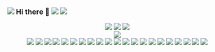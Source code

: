 ### <img src="https://64.media.tumblr.com/7ebfbbff45c8db5083b2db218f8a13cc/ffef7e8029b7971b-37/s250x400/339552c99b9afa2f23841c7ec097740e1cba8eab.gifv"> Hi there 👋 <img src="https://64.media.tumblr.com/ea10ef918af754264c5a36a5e60d14c0/082497a4202676db-1f/s75x75_c1/283ff08180553239fb9da44bb8a9f39426c19914.gifv"> <img src="https://64.media.tumblr.com/0b07f7e686748319f8c2ec135851d67c/ddb75fe1265919cb-65/s250x400/4996505c492a00628315ec4e380d86a884f50ece.gifv">

<!--
**alex-fany/alex-fany** is a ✨ _special_ ✨ repository because its `README.md` (this file) appears on your GitHub profile.

Here are some ideas to get you started:

- 🔭 I’m currently working on ...
- 🌱 I’m currently learning ...
- 👯 I’m looking to collaborate on ...
- 🤔 I’m looking for help with ...
- 💬 Ask me about ...
- 📫 How to reach me: ...
- 😄 Pronouns: ...
- ⚡ Fun fact: ...
-->

<div align="center">
  <img src="https://64.media.tumblr.com/976af9e0e299bbc1a4d66be839694ae9/5f5db224a7ccd749-af/s400x600/51c616e7bb19c517fe03f23b89802fbd8bd5e4ed.gifv">
  <img src="https://64.media.tumblr.com/976af9e0e299bbc1a4d66be839694ae9/5f5db224a7ccd749-af/s400x600/51c616e7bb19c517fe03f23b89802fbd8bd5e4ed.gifv">
  <img src="https://64.media.tumblr.com/82a1de5b6dd3b51bd6ff7f472211db17/b907589d2815b212-55/s640x960/7f879d532471eba19856dd587d51e0d0a5f2d741.gifv">
  <!--
  ![alt text](https://64.media.tumblr.com/976af9e0e299bbc1a4d66be839694ae9/5f5db224a7ccd749-af/s400x600/51c616e7bb19c517fe03f23b89802fbd8bd5e4ed.gifv) 
  ![alt text](https://64.media.tumblr.com/976af9e0e299bbc1a4d66be839694ae9/5f5db224a7ccd749-af/s400x600/51c616e7bb19c517fe03f23b89802fbd8bd5e4ed.gifv) Corazones azules
  ![alt text](https://64.media.tumblr.com/82a1de5b6dd3b51bd6ff7f472211db17/b907589d2815b212-55/s640x960/7f879d532471eba19856dd587d51e0d0a5f2d741.gifv) 
  ![alt text](https://64.media.tumblr.com/160be8ff70c9307fee63e88462eac1d5/aa31ac07a4e473fa-a2/s500x750/22f570f8eec9d542c0b63b9bf61f6c61a5b52956.gifv)
  ![alt text](https://64.media.tumblr.com/ccd37b36e57bf4afb6cf11591a243415/09dab327e86153b4-1c/s500x750/4b947295bd5d4cff38fd58bd0ba31470c837f7c9.gifv)
  ![alt text](https://64.media.tumblr.com/ccd37b36e57bf4afb6cf11591a243415/09dab327e86153b4-1c/s500x750/4b947295bd5d4cff38fd58bd0ba31470c837f7c9.gifv)
  -->
</div>

<!-- ![alt text](https://64.media.tumblr.com/4f96533ec8ce8d71ffe260c6a38f8e57/372fb4ade1723d58-94/s2048x3072/da6231d3786bca47594228eb08c2418387cd724e.pnj) -->

<div align="center">
  <img src="https://64.media.tumblr.com/160be8ff70c9307fee63e88462eac1d5/aa31ac07a4e473fa-a2/s500x750/22f570f8eec9d542c0b63b9bf61f6c61a5b52956.gifv">
  

  <!-- <img src="https://64.media.tumblr.com/9c2ef15c126dc1fc1ab1db548a8ee803/05a796fda372b471-db/s250x400/dd9c831976cf0b8a1ed97d277601b29506718d00.gifv" width="200">
   <img src="https://64.media.tumblr.com/4887e84b780bdfef6da8c19e8e9cbedf/e680a99714cb44e7-a7/s100x200/e9f40332f77d9b2bfc556e0de9421caf55ff6a32.gifv"> 
   <img src="https://64.media.tumblr.com/bbf64ff6b6e45e5b9685a3371665618b/42dbc5f8f187cb8c-46/s1280x1920/eac11372a9f506db44e5ee27665645ecd97f7651.gifv">
   <img src="https://64.media.tumblr.com/ed6eccbb68c104a98230f8306cd85ca0/f5e833f9dcf56cac-4d/s100x200/0c64329f197964c932fcf29076eeefb1e4e91f20.gifv">
  <img src="https://64.media.tumblr.com/084100575af75b7726a5d8ef641774da/817b740b83129a0a-f0/s100x200/43f78d9ff62c6f9476dcaf5677b698f50299ec8f.gifv">
  <img src="https://64.media.tumblr.com/076ab4194d5d09881bcb03bde533f7bf/cefa63b1b6a16a03-73/s250x400/c4a977ac952658afc0caf567891ef7b833a83dc2.gifv">
   <img src=""> -->
</div>

<div align="center">
  <img src="https://64.media.tumblr.com/7ed0d0793dcf3829dbf6ef54bdacd596/082497a4202676db-1c/s75x75_c1/b7f36355f5901b05df1f37ecd43b31847a83ecb4.gifv">
  <img src="https://64.media.tumblr.com/e4dc7c7619229eb531aee6031e49e5bf/46aa0f91c599f5b5-93/s75x75_c1/a84495a8180145b7de97e7ef74bebcf2461eed33.gifv">
  <img src="https://64.media.tumblr.com/e35212d429dde25711e1a9d90cefbb52/00cb86a729bb03b3-dd/s75x75_c1/3a9f5577fc75a39f315c1db901d1bce23adbcd7e.gifv">
  <img src="https://64.media.tumblr.com/36af674357abf9681adcccb7b4e6a234/00cb86a729bb03b3-e4/s75x75_c1/f420afd07bfb9c3035e72427eb338666f40b0c7f.gifv">
  <img src="https://64.media.tumblr.com/40d16c29cbed6d77e7a0b9ea794c1901/d9f9627d74995454-3c/s75x75_c1/ed2b6b85058e26bc4e78c846318716ecabd4410d.gifv">
  <img src="https://64.media.tumblr.com/5759c1710a6e9166df6b5ff74fcf0384/d9f9627d74995454-3e/s75x75_c1/a0d464bccd7c699944ed82c52c6072494dea7661.gifv">
  <img src="https://64.media.tumblr.com/23a797bbabeef7ed2276f93f78a0267b/bdbbf3489b406cb1-d6/s75x75_c1/b4acabc7f726ec2b0493da31bf3c417dbb1b86bf.webp">
  <img src="https://64.media.tumblr.com/37c97a7d7fb627213263bd84f102cb2f/9ee3db4b81776661-9e/s75x75_c1/6f5f9ac2abd20bc451673f674210f737288e04ff.gifv">
  <img src="https://64.media.tumblr.com/349a57e2c1dbfd773b5159444fded553/78a4b8991669a596-03/s75x75_c1/ad05921cdea6b339cb3361c653011878d76499a0.gifv">
  <img src="https://64.media.tumblr.com/6a5894524405f857e9f4d548a581009f/363de16c3ddc636a-6e/s75x75_c1/19ef46d08052afdf2a0d47d3ba9bed38c97d3976.gifv">
  <img src="https://64.media.tumblr.com/ddcf3cb249ff1831f720f1becd5de946/1e9ba0e90a2a12e6-85/s75x75_c1/0ce8ec420051c5fee6fbd5bbad8cdd7b44e7a448.gifv">
    <img src="https://64.media.tumblr.com/6c99e42e3f2daf529217a91e05a90f36/4d0027effef25ce6-54/s75x75_c1/ee02e3554ce99ca91721ccfde6d8df4abf2d2a61.gifv">
    <img src="https://64.media.tumblr.com/4231e1f33bce85c1bfe18fc5e6b0ffc1/4d0027effef25ce6-f6/s75x75_c1/d586030f89dc774d3e62502387769010a6cffc2b.gifv">
    <img src="https://64.media.tumblr.com/e784ef82a67cf726d2639594fced89ce/ebe4f7a1f57f38e8-60/s75x75_c1/40c832854b84d74aa49701ff18e15392ac155382.gifv">
    <img src="https://64.media.tumblr.com/b1d7f035a201b19b388494d54624f7d1/807566d5765ca1c6-fb/s75x75_c1/1a754e00bd3bb0aeeb1b7b33b6c467535af547ec.gifv">
    <img src="https://64.media.tumblr.com/ae78ab24225f37eb1ce49068ebff6a71/2ec35c7aad907bb5-0f/s75x75_c1/be3f31f53474f01feef5ef7fe01f6d831c76ecd9.gifv">
    <img src="https://64.media.tumblr.com/f669f1a29fdf2ef4db24c9aeb6b08b11/0ff874333561d5e2-1a/s75x75_c1/481154a7ad5a2bd079bb87dfd50da379dee62f61.gifv">
    <img src="https://64.media.tumblr.com/a9c20f09c8da68185c9b0e0cb584a19e/0d3ae9d54e1e9bde-e7/s75x75_c1/61c3b5e05d8516a510517d3452bede2d538d8f14.gifv">
    <img src="https://64.media.tumblr.com/b57298f9990a8c3807d088d767e7d6ae/227ca944526be4dc-d8/s75x75_c1/7c8ef01f3b0e5790ae2f733ec404e3d3b06eb8d2.webp">
    <img src="https://64.media.tumblr.com/05d5c2d5eb6764f9d0f80a073ff20a91/eb7088c9bc9a98b3-58/s75x75_c1/b976ef5411335c0f514e95ad562e0b124290ca6e.gifv">
    <img src="https://64.media.tumblr.com/62a881b84caeae153d62753d47f500ae/eb7088c9bc9a98b3-f1/s75x75_c1/8cf446a667d4d1b418dfc2e341ac647466693e44.gifv">
    
</div>


  
